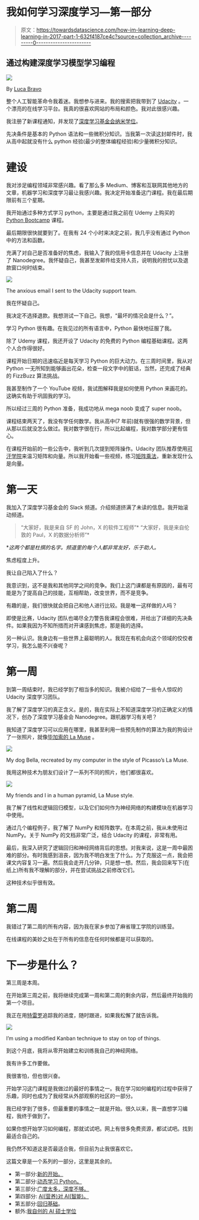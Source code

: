 # 我如何学习深度学习—第一部分

> 原文：<https://towardsdatascience.com/how-im-learning-deep-learning-in-2017-part-1-632f4187ce4c?source=collection_archive---------0----------------------->

## 通过构建深度学习模型学习编程

![](img/2daba8869c1b19bef886d5fa3093de64.png)

By [Luca Bravo](https://unsplash.com/search/code?photo=XJXWbfSo2f0)

整个人工智能革命令我着迷。我想参与进来。我的搜索把我带到了 [Udacity](https://www.udacity.com/) 。一个漂亮的在线学习平台。我真的很喜欢网站的布局和颜色。我对此很感兴趣。

我注册了新课程通知，并发现了[深度学习基金会纳米学位](https://www.udacity.com/course/deep-learning-nanodegree-foundation--nd101)。

先决条件是基本的 Python 语法和一些微积分知识。当我第一次读这封邮件时，我从高中起就没有什么 python 经验(最少的整体编程经验)和少量微积分知识。

# 建设

我对涉足编程领域非常感兴趣。看了那么多 Medium、博客和互联网其他地方的文章，机器学习和深度学习最让我感兴趣。我决定开始准备这门课程。我在最后期限前有三个星期。

我开始通过多种方式学习 python，主要是通过我之前在 Udemy 上购买的 [Python Bootcamp](https://www.udemy.com/complete-python-bootcamp/learn/v4/overview) 课程。

最后期限很快就要到了。在我有 24 个小时来决定之前，我几乎没有通过 Python 中的方法和函数。

充满了对自己是否准备好的焦虑，我输入了我的信用卡信息并在 Udacity 上注册了 Nanodegree。我怀疑自己，我甚至发邮件给支持人员，说明我的担忧以及退款窗口何时结束。

![](img/aaa27e45d67c8e89cd76207548d1fbaf.png)

The anxious email I sent to the Udacity support team.

我在怀疑自己。

我决定不选择退款。我想测试一下自己。我想，“最坏的情况会是什么？”。

学习 Python 很有趣。在我见过的所有语言中，Python 最快地征服了我。

除了 Udemy 课程，我还开设了 Udacity 的免费的 Python 编程基础课程。这两个人合作得很好。

课程开始日期的迅速临近是每天学习 Python 的巨大动力。在三周时间里，我从对 Python 一无所知到能够画出花朵，检查一段文字中的脏话，当然，还完成了经典的 FizzBuzz 算法挑战。

我甚至制作了一个 YouTube 视频，我试图解释我是如何使用 Python 来画花的。这确实有助于巩固我的学习。

所以经过三周的 Python 准备，我成功地从 mega noob 变成了 super noob。

课程结束两天了，我没有学任何数学。我从高中(7 年前)就有很强的数学背景，但从那以后就没怎么做过。我对数字很在行，所以比起编程，我对数学部分更有信心。

在课程开始前的一些公告中，我听到几次提到矩阵操作。Udacity 团队推荐使用[可汗学院](https://www.khanacademy.org/)来温习矩阵和向量。所以我开始看一些视频，练习[矩阵乘法](https://www.khanacademy.org/math/precalculus/precalc-matrices)，重新发现什么是向量。

# 第一天

我加入了深度学习基金会的 Slack 频道。介绍频道挤满了未读的信息。我开始滚动频道。

> “大家好，我是来自 SF 的 John，X 的软件工程师”*
> “大家好，我是来自伦敦的 Paul，X 的数据分析师”*

**这两个都是杜撰的名字。频道里的每个人都非常友好，乐于助人。*

焦虑程度上升。

我让自己陷入了什么？

我意识到，这不是我和其他同学之间的竞争。我们上这门课都是有原因的，最有可能是为了提高自己的技能，互相帮助，改变世界，而不是竞争。

有趣的是，我们很快就会把自己和他人进行比较。我是唯一这样做的人吗？

即使是比赛，Udacity 团队也竭尽全力警告我课程会很难，并给出了详细的先决条件。如果我因为不知所措而对开课感到焦虑，那是我的选择。

另一种认识。我身边有一些世界上最聪明的人。我现在有机会向这个领域的佼佼者学习，我怎么能不兴奋呢？

# 第一周

到第一周结束时，我已经学到了相当多的知识。我被介绍给了一些令人惊叹的 Udacity 深度学习团队。

我了解了深度学习的真正含义。是的，我在实际上不知道深度学习的正确定义的情况下，创办了深度学习基金会 Nanodegree。跟机器学习有关吧？

我知道了深度学习可以应用在哪里，我甚至利用一些预先制作的算法为我的狗设计了一张照片，就像[毕加索的 La Muse](http://www.pablo-ruiz-picasso.net/work-1906.php) 。

![](img/4ea512c5035f2a1cb80572988dd8b495.png)

My dog Bella, recreated by my computer in the style of Picasso’s La Muse.

我用这种技术为朋友们设计了一系列不同的照片，他们都很喜欢。

![](img/3ddbc9993990b50c710143aa052c4bda.png)

My friends and I in a human pyramid, La Muse style.

我了解了线性和逻辑回归模型，以及它们如何作为神经网络的构建模块在机器学习中使用。

通过几个编程例子，我了解了 NumPy 和矩阵数学。在本周之前，我从未使用过 NumPy。关于 NumPy 的文档非常广泛，结合 Udacity 的课程，非常有用。

最后，我深入研究了逻辑回归和神经网络背后的思想。对我来说，这是一周中最困难的部分。有时我感到沮丧，因为我不明白发生了什么。为了克服这一点，我会把课文内容复习一遍。然后我会走开几分钟，只是想一想。然后，我会回来写下(在纸上)所有我不理解的部分，并在尝试挑战之前修改它们。

这种技术似乎很有效。

# 第二周

我错过了第二周的所有内容，因为我在家乡参加了麻省理工学院的训练营。

在线课程的美妙之处在于所有的信息在任何时候都是可以获取的。

# 下一步是什么？

第三周是本周。

在开始第三周之前，我将继续完成第一周和第二周的剩余内容，然后最终开始我的第一个项目。

我正在用[特雷罗](https://trello.com/b/tyHAvpcY)追踪我的进度，随时跟进，如果我松懈了就告诉我。

![](img/e046ab74c9fab82e614fb0a0087266af.png)

I’m using a modified Kanban technique to stay on top of things.

到这个月底，我将从零开始建立和训练我自己的神经网络。

我有许多工作要做。

我很害怕，但也很兴奋。

开始学习这门课程是我做过的最好的事情之一。我在学习如何编程的过程中获得了乐趣，同时也成为了我经常从外部观察的社区的一部分。

我已经学到了很多，但最重要的事情之一就是开始。很久以来，我一直想学习编程，我终于做到了。

如果你想开始学习如何编程，那就试试吧。网上有很多免费资源，都试试吧。找到最适合自己的。

我仍然不知道这是否最适合我，但目前为止我很喜欢它。

这篇文章是一个系列的一部分，这里是其余的。

*   第一部分:[新的开始。](/how-im-learning-deep-learning-in-2017-part-1-632f4187ce4c)
*   第二部分:[动态学习 Python。](/how-im-learning-deep-learning-in-2017-part-2-5cff7967a0e4)
*   第三部分:[广度太多，深度不够。](/how-im-learning-deep-learning-in-2017-part-3-343598d60032)
*   第四部分: [AI(营养)对 AI(智能)。](/how-im-learning-deep-learning-part-iv-d26753a4e1ed)
*   第五部分:[回归基础](/how-im-learning-deep-learning-part-v-df73a535dd9)。
*   额外:[我自创的 AI 硕士学位](http://mrdbourke.com/aimastersdegree)